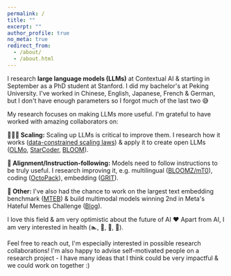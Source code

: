 ```yaml
---
permalink: /
title: ""
excerpt: ""
author_profile: true
no_meta: true
redirect_from: 
  - /about/
  - /about.html
---
```


I research **large language models (LLMs)** at Contextual AI & starting in September as a PhD student at Stanford. I did my bachelor's at Peking University. I've worked in Chinese, English, Japanese, French & German, but I don't have enough parameters so I forgot much of the last two 😅

My research focuses on making LLMs more useful. I'm grateful to have worked with amazing collaborators on:

**🧙🏻‍♂️ Scaling:** Scaling up LLMs is critical to improve them. I research how it works ([data-constrained scaling laws](https://arxiv.org/abs/2305.16264)) & apply it to create open LLMs ([OLMo](https://arxiv.org/abs/2402.00838), [StarCoder](https://arxiv.org/abs/2305.06161), [BLOOM](https://arxiv.org/abs/2211.05100)).

**🫡 Alignment/Instruction-following:** Models need to follow instructions to be truly useful. I research improving it, e.g. multilingual ([BLOOMZ/mT0](https://arxiv.org/abs/2211.01786)), coding ([OctoPack](https://arxiv.org/abs/2308.07124)), embedding ([GRIT](https://arxiv.org/abs/2402.09906)).

**🤔 Other:** I've also had the chance to work on the largest text embedding benchmark ([MTEB](https://arxiv.org/abs/2210.07316)) & build multimodal models winning 2nd in Meta's Hateful Memes Challenge ([Blog](https://ai.facebook.com/blog/hateful-memes-challenge-winners/)).

I love this field & am very optimistic about the future of AI ❤️ Apart from AI, I am very interested in health (🏊, 🎾, 🏃, 🌸).

Feel free to reach out, I'm especially interested in possible research collaborations! I'm also happy to advise self-motivated people on a research project - I have many ideas that I think could be very impactful & we could work on together :)

